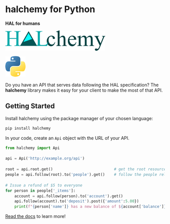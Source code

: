 # halchemy for Python
**HAL for humans**

![](https://github.com/pointw-dev/HALchemy/blob/main/img/halchemy-full-word.png?raw=True)

![](https://github.com/pointw-dev/HALchemy/blob/main/img/python.png?raw=True)

Do you have an API that serves data following the HAL specification?  The **halchemy** library makes it easy for your client to make the most of that API.

## Getting Started
Install halchemy using the package manager of your chosen language:

```bash
pip install halchemy
```

In your code, create an `Api` object with the URL of your API.

```python
from halchemy import Api

api = Api('http://example.org/api')

root = api.root.get()                           # get the root resource
people = api.follow(root).to('people').get()    # follow the people rel to get the list of people

# Issue a refund of $5 to everyone
for person in people['_items']:
    account = api.follow(person).to('account').get()
    api.follow(account).to('deposit').post({'amount':5.00})
    print(f"{person['name']} has a new balance of ${account['balance']}")
```

[Read the docs](https://pointw-dev.github.io/halchemy) to learn more!
